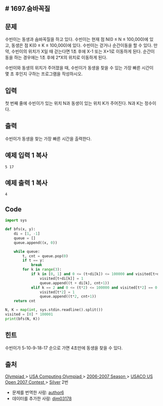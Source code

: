 ## # 1697.숨바꼭질

## 문제

수빈이는 동생과 숨바꼭질을 하고 있다. 수빈이는 현재 점 N(0 ≤ N ≤ 100,000)에 있고, 동생은 점 K(0 ≤ K ≤ 100,000)에 있다. 수빈이는 걷거나 순간이동을 할 수 있다. 만약, 수빈이의 위치가 X일 때 걷는다면 1초 후에 X-1 또는 X+1로 이동하게 된다. 순간이동을 하는 경우에는 1초 후에 2*X의 위치로 이동하게 된다.

수빈이와 동생의 위치가 주어졌을 때, 수빈이가 동생을 찾을 수 있는 가장 빠른 시간이 몇 초 후인지 구하는 프로그램을 작성하시오.

## 입력

첫 번째 줄에 수빈이가 있는 위치 N과 동생이 있는 위치 K가 주어진다. N과 K는 정수이다.

## 출력

수빈이가 동생을 찾는 가장 빠른 시간을 출력한다.

## 예제 입력 1 복사

```
5 17
```

## 예제 출력 1 복사

```
4
```

## Code

```python
import sys

def bfs(x, y):
    di = [1, -1] 
    queue = []
    queue.append((x, 0))

    while queue:
        t, cnt = queue.pop(0)
        if t == y:
            break
        for k in range(3):
            if k in [0, 1] and 0 <= (t+di[k]) <= 100000 and visited[t+di[k]] == 0:
                visited[t+di[k]] = 1
                queue.append((t + di[k], cnt+1))
            elif k == 2 and 0 <= (t*2) <= 100000 and visited[t*2] == 0:
                visited[t*2] = 1
                queue.append((t*2, cnt+1))
    return cnt

N, K = map(int, sys.stdin.readline().split())
visited = [0] * 100001
print(bfs(N, K))
```



## 힌트

수빈이가 5-10-9-18-17 순으로 가면 4초만에 동생을 찾을 수 있다.

## 출처

[Olympiad ](https://www.acmicpc.net/category/2)> [USA Computing Olympiad ](https://www.acmicpc.net/category/106)> [2006-2007 Season ](https://www.acmicpc.net/category/155)> [USACO US Open 2007 Contest ](https://www.acmicpc.net/category/162)> [Silver](https://www.acmicpc.net/category/detail/710) 2번

- 문제를 번역한 사람: [author6](https://www.acmicpc.net/user/author6)
- 데이터를 추가한 사람: [djm03178](https://www.acmicpc.net/user/djm03178)